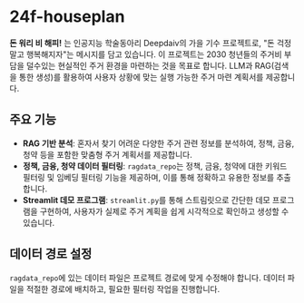 
# 24f-houseplan

**돈 워리 비 해피!** 는 인공지능 학술동아리 Deepdaiv의 가을 기수 프로젝트로, "돈 걱정 말고 행복해지자"는 메시지를 담고 있습니다. 
이 프로젝트는 2030 청년들의 주거비 부담을 덜수있는 현실적인 주거 환경을 마련하는 것을 목표로 합니다. LLM과 RAG(검색을 통한 생성)를 활용하여 사용자 상황에 맞는 실행 가능한 주거 마련 계획서를 제공합니다.

## 주요 기능
- **RAG 기반 분석**: 혼자서 찾기 어려운 다양한 주거 관련 정보를 분석하여, 정책, 금융, 청약 등을 포함한 맞춤형 주거 계획서를 제공합니다.
- **정책, 금융, 청약 데이터 필터링**: `ragdata_repo`는 정책, 금융, 청약에 대한 키워드 필터링 및 임베딩 필터링 기능을 제공하며, 이를 통해 정확하고 유용한 정보를 추출합니다.
- **Streamlit 데모 프로그램**: `streamlit.py`를 통해 스트림릿으로 간단한 데모 프로그램을 구현하여, 사용자가 실제로 주거 계획을 쉽게 시각적으로 확인하고 생성할 수 있습니다.

## 데이터 경로 설정
`ragdata_repo`에 있는 데이터 파일은 프로젝트 경로에 맞게 수정해야 합니다. 데이터 파일을 적절한 경로에 배치하고, 필요한 필터링 작업을 진행합니다.
